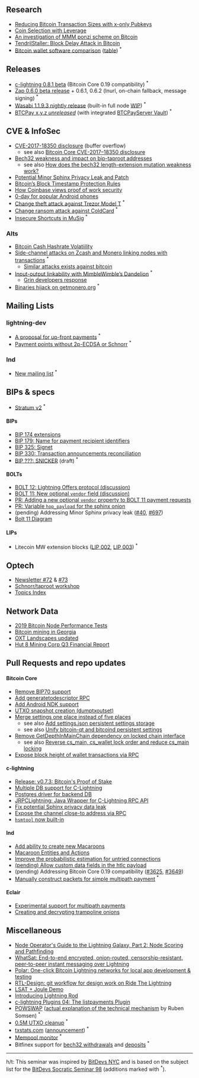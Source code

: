 ## Research

- [Reducing Bitcoin Transaction Sizes with x-only Pubkeys](https://medium.com/blockstream/reducing-bitcoin-transaction-sizes-with-x-only-pubkeys-f86476af05d7)
- [Coin Selection with Leverage](https://arxiv.org/pdf/1911.01330.pdf)
- [An investigation of MMM ponzi scheme on Bitcoin](https://arxiv.org/abs/1910.12244v1)
- [TendrilStaller: Block Delay Attack in Bitcoin](https://engineering.cmu.edu/thailand/_files/documents/tendrilstaller-block-delay-attack-in-bitcoin.pdf)
- [Bitcoin wallet software comparison](https://www.veriphi.io/en/software-wallet-analysis) ([table](https://docs.google.com/spreadsheets/d/1aZ1zbaUEzCo9NCctN8-eL2VLIiSdY009tTJvRXDUWEw/htmlview)) <sup>\*</sup>

## Releases

- [c-lightning 0.8.1 beta](https://github.com/lightningnetwork/lnd/releases/tag/v0.8.1-beta) (Bitcoin Core 0.19 compatibility) <sup>\*</sup>
- [Zap 0.6.0 beta release](https://medium.com/@JimmyMow/announcing-zap-desktop-0-6-0-beta-1724d13ae597) + 0.6.1, 0.6.2 (lnurl, on-chain fallback, message signing) <sup>\*</sup>
- [Wasabi 1.1.9.3 nightly release](https://github.com/nopara73/WalletWasabi/releases/tag/1.1.9.3nightly1) (built-in full node [WIP](https://twitter.com/nopara73/status/1196069888042754048)) <sup>\*</sup>
- [BTCPay x.y.z *unreleased*](https://twitter.com/NicolasDorier/status/1197074719092039680) (with integrated [BTCPayServer Vault](https://github.com/btcpayserver/btcpayserver.vault)) <sup>\*</sup>

## CVE & InfoSec

- [CVE-2017-18350 disclosure](https://lists.linuxfoundation.org/pipermail/bitcoin-dev/2019-November/017453.html) (buffer overflow)
  - see also [Bitcoin Core CVE-2017–18350 disclosure](https://bitcoincore.org/en/2019/11/08/CVE-2017-18350/)
- [Bech32 weakness and impact on bip-taproot addresses](https://lists.linuxfoundation.org/pipermail/bitcoin-dev/2019-November/017443.html)
  - see also [How does the bech32 length-extension mutation weakness work?](https://bitcoin.stackexchange.com/questions/91602/how-does-the-bech32-length-extension-mutation-weakness-work/91610)
- [Potential Minor Sphinx Privacy Leak and Patch](https://lists.linuxfoundation.org/pipermail/lightning-dev/2019-November/002288.html)
- [Bitcoin’s Block Timestamp Protection Rules](https://blog.bitmex.com/bitcoins-block-timestamp-protection-rules/)
- [How Coinbase views proof of work security](https://blog.coinbase.com/how-coinbase-views-proof-of-work-security-f4ba1a139da0)
- [0-day for popular Android phones](https://arstechnica.com/information-technology/2019/10/attackers-exploit-0day-vulnerability-that-gives-full-control-of-android-phones/)
- [Change theft attack against Trezor Model T](https://medium.com/shiftcrypto/a-remote-theft-attack-on-trezor-model-t-44127cd7fb5a) <sup>\*</sup>
- [Change ransom attack against ColdCard](https://medium.com/shiftcrypto/a-ransom-attack-on-coldcards-change-and-keypath-verification-f3c71461624a) <sup>\*</sup>
- [Insecure Shortcuts in MuSig](https://medium.com/blockstream/insecure-shortcuts-in-musig-2ad0d38a97da) <sup>\*</sup>

### Alts

- [Bitcoin Cash Hashrate Volatiility](https://blog.bitmex.com/bitcoin-cashs-october-2019-hashrate-volatility-increase/)
- [Side-channel attacks on Zcash and Monero linking nodes with transactions](https://crypto.stanford.edu/timings/) <sup>\*</sup>
  - [Similar attacks exists against bitcoin](https://bitcoinedge.org/transcript/telaviv2019/rebroadcasting)
- [Input-output linkability with MimbleWimble’s Dandelion](https://medium.com/dragonfly-research/breaking-mimblewimble-privacy-model-84bcd67bfe52) <sup>\*</sup>
  - [Grin developers response](https://medium.com/grin-mimblewimble/factual-inaccuracies-of-breaking-mimblewimbles-privacy-model-8063371839b9)
- [Binaries hijack on getmonero.org](https://github.com/monero-project/monero/issues/6151) <sup>\*</sup>

## Mailing Lists

### lightning-dev

- [A proposal for up-front payments](https://lists.linuxfoundation.org/pipermail/lightning-dev/2019-November/002275.html) <sup>\*</sup>
- [Payment points without 2p-ECDSA or Schnorr](https://lists.linuxfoundation.org/pipermail/lightning-dev/2019-November/002316.html) <sup>\*</sup>

### lnd

- [New mailing list](https://groups.google.com/a/lightning.engineering/forum/#!forum/lnd) <sup>\*</sup>

## BIPs & specs

- [Stratum v2](https://stratumprotocol.org/) <sup>\*</sup>

#### BIPs

- [BIP 174 extensions](https://github.com/bitcoin/bips/pull/849)
- [BIP 179: Name for payment recipient identifiers](https://github.com/bitcoin/bips/pull/856)
- [BIP 325: Signet](https://github.com/bitcoin/bips/pull/803)
- [BIP 330: Transaction announcements reconciliation](https://github.com/bitcoin/bips/pull/851)
- [BIP ???: SNICKER](https://gist.github.com/AdamISZ/2c13fb5819bd469ca318156e2cf25d79) (draft) <sup>\*</sup>


#### BOLTs

- [BOLT 12: Lightning Offers protocol (discussion)](https://lists.linuxfoundation.org/pipermail/lightning-dev/2019-November/002276.html)
- [BOLT 11: New optional `vendor` field (discussion)](https://lists.linuxfoundation.org/pipermail/lightning-dev/2019-November/002276.html)
- [PR: Adding a new optional `vendor` property to BOLT 11 payment requests](https://github.com/lightningnetwork/lightning-rfc/pull/694)
- [PR: Variable `hop_payload` for the sphinx onion](https://github.com/lightningnetwork/lightning-rfc/pull/694)
- (pending) Addressing Minor Sphinx privacy leak ([#40](https://github.com/lightningnetwork/lightning-onion/pull/40), [#697](https://github.com/lightningnetwork/lightning-rfc/pull/697))
- [Bolt 11 Diagram](https://lightning.money/spec/bolts/11.html#FMID_454719845FM)

#### LIPs

- Litecoin MW extension blocks ([LIP 002](https://github.com/litecoin-project/lips/blob/master/lip-0002.mediawiki),
[LIP 003](https://github.com/litecoin-project/lips/blob/master/lip-0003.mediawiki)) <sup>\*</sup>


## Optech

- [Newsletter #72](https://bitcoinops.org/en/newsletters/2019/11/13/) & [#73](https://bitcoinops.org/en/newsletters/2019/11/20/)
- [Schnorr/taproot workshop](https://bitcoinops.org/en/schorr-taproot-workshop/)
- [Topics Index](https://bitcoinops.org/en/topics-announcement/)

## Network Data

- [2019 Bitcoin Node Performance Tests](https://blog.lopp.net/bitcoin-node-performance-sync-tests/)
- [Bitcoin mining in Georgia](https://thenextweb.com/hardfork/2019/11/04/bitcoin-mining-sucking-georgia-power-grid-dry/)
- [OXT Landscapes updated](https://twitter.com/oxt_btc/status/1192759714427408384)
- [Hut 8 Mining Corp Q3 Financial Report](https://hut8mining.com/hut-8-mining-corp-reports-financial-results-for-the-third-quarter-of-2019)

## Pull Requests and repo updates

#### Bitcoin Core

- [Remove BIP70 support](https://github.com/bitcoin/bitcoin/pull/17165)
- [Add generatetodescriptor RPC](https://github.com/bitcoin/bitcoin/pull/16943)
- [Add Android NDK support](https://github.com/bitcoin/bitcoin/pull/16110)
- [UTXO snapshot creation (dumptxoutset)](https://github.com/bitcoin/bitcoin/pull/16899)
- [Merge settings one place instead of five places](https://github.com/bitcoin/bitcoin/pull/15934)
  - see also [Add settings.json persistent settings storage](https://github.com/bitcoin/bitcoin/pull/15935)
  - see also [Unify bitcoin-qt and bitcoind persistent settings](https://github.com/bitcoin/bitcoin/pull/15936)
- [Remove GetDepthInMainChain dependency on locked chain interface](https://github.com/bitcoin/bitcoin/pull/15931)
  - see also [Reverse cs_main, cs_wallet lock order and reduce cs_main locking](https://github.com/bitcoin/bitcoin/pull/16426)
- [Expose block height of wallet transactions via RPC](https://github.com/bitcoin/bitcoin/pull/17437)

#### c-lightning

- [Release: v0.7.3: Bitcoin's Proof of Stake](https://github.com/ElementsProject/lightning/releases/tag/v0.7.3)
- [Multiple DB support for C-Lightning](https://github.com/ElementsProject/lightning/pull/2924)
- [Postgres driver for backend DB](https://github.com/ElementsProject/lightning/pull/2924)
- [JRPCLightning: Java Wrapper for C-Lightning RPC API](https://github.com/vincenzopalazzo/JRPClightning)
- [Fix potential Sphinx privacy data leak](https://github.com/ElementsProject/lightning/pull/3246)
- [Expose the channel close-to address via RPC](https://github.com/ElementsProject/lightning/pull/3223)
- [`hsmtool` now built-in](https://github.com/ElementsProject/lightning/pull/3186)

#### lnd

- [Add ability to create new Macaroons](https://github.com/lightningnetwork/lnd/pull/1160)
- [Macaroon Entities and Actions](https://github.com/lightningnetwork/lnd/blob/13b56d5849a9495ed11d6928665115e88cd1d9b0/rpcserver.go#L209)
- [Improve the probabilistic estimation for untried connections](https://github.com/lightningnetwork/lnd/pull/3462)
- [(pending) Allow custom data fields in the htlc payload](https://github.com/lightningnetwork/lnd/issues/3670)
- (pending) Addressing Bitcoin Core 0.19 compatibility ([#3625](https://github.com/lightningnetwork/lnd/pull/3462), [#3649](https://github.com/lightningnetwork/lnd/pull/3462))
- [Manually construct packets for simple multipath payment](https://github.com/lightningnetwork/lnd/pull/3442) <sup>\*</sup>

#### Eclair

- [Experimental support for multipath payments](https://github.com/ACINQ/eclair/pull/1153)
- [Creating and decrypting trampoline onions](https://github.com/ACINQ/eclair/pull/1209)

## Miscellaneous

- [Node Operator's Guide to the Lightning Galaxy, Part 2: Node Scoring and Pathfinding](https://blog.lightning.engineering/posts/2019/11/07/routing-guide-2.html)
- [WhatSat: End-to-end encrypted, onion-routed, censorship-resistant, peer-to-peer instant messaging over Lightning](https://github.com/joostjager/whatsat)
- [Polar: One-click Bitcoin Lightning networks for local app development & testing](https://github.com/jamaljsr/polar)
- [RTL-Design: git workflow for design work on Ride The Lightning](https://github.com/Ride-The-Lightning/RTL-Design#rtl-design)
- [LSAT + Joule Demo](https://twitter.com/roasbeef/status/1190098624010522624)
- [Introducing Lightning Rod](https://medium.com/breez-technology/introducing-lightning-rod-2e0a40d3e44a)
- [c-lightning Plugins 04: The listpayments Plugin](https://medium.com/blockstream/c-lightning-plugins-04-the-listpayments-plugin-a04c2427c31b)
- [POWSWAP](https://powswap.com/) ([actual explanation of the technical mechanism](https://twitter.com/SomsenRuben/status/1194993848180568064) by Ruben Somsen) <sup>\*</sup>
- [0.5M UTXO cleanup](https://mobile.twitter.com/jfnewbery/status/1196460056415522817) <sup>\*</sup>
- [txstats.com](https://txstats.com/) ([announcement](https://coinmetrics.io/announcing-txstats-com/)) <sup>\*</sup>
- [Mempool monitor](https://mempool.observer/monitor/) <sup>\*</sup>
- Bitfinex support for [bech32 withdrawals](https://www.bitfinex.com/posts/427) and [deposits](https://www.bitfinex.com/posts/429) <sup>\*</sup>

<hr>

h/t: This seminar was inspired by [BitDevs NYC](https://bitdevs.org/) and is based on the subject list for the
[BitDevs Socratic Seminar 98](https://bitdevs.org/2019-11-13-socratic-seminar-98) (additions marked with <sup>\*</sup>).
